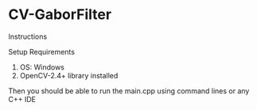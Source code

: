 # CV-GaborFilter


Instructions

Setup Requirements
1.	OS: Windows
2.	OpenCV-2.4+ library installed

Then you should be able to run the main.cpp using command lines or any C++ IDE
